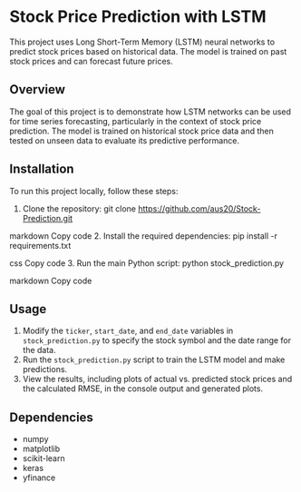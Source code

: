 # Stock Price Prediction with LSTM

This project uses Long Short-Term Memory (LSTM) neural networks to predict stock prices based on historical data. The model is trained on past stock prices and can forecast future prices.

## Overview

The goal of this project is to demonstrate how LSTM networks can be used for time series forecasting, particularly in the context of stock price prediction. The model is trained on historical stock price data and then tested on unseen data to evaluate its predictive performance.

## Installation

To run this project locally, follow these steps:

1. Clone the repository:
git clone https://github.com/aus20/Stock-Prediction.git

markdown
Copy code
2. Install the required dependencies:
pip install -r requirements.txt

css
Copy code
3. Run the main Python script:
python stock_prediction.py

markdown
Copy code

## Usage

1. Modify the `ticker`, `start_date`, and `end_date` variables in `stock_prediction.py` to specify the stock symbol and the date range for the data.
2. Run the `stock_prediction.py` script to train the LSTM model and make predictions.
3. View the results, including plots of actual vs. predicted stock prices and the calculated RMSE, in the console output and generated plots.

## Dependencies

- numpy
- matplotlib
- scikit-learn
- keras
- yfinance
